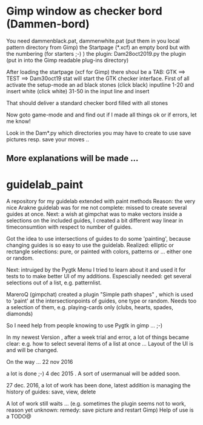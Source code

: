 # Gimp window as checker bord (Dammen-bord) 
You need dammenblack.pat, dammenwhite.pat (put them in you local pattern directory from Gimp)
the Startpage (*.xcf) an empty bord but with the numbering (for starters ;-) )
the plugin: Dam28oct2019.py the plugin (put in into the Gimp readable plug-ins directory)

After loading the startpage (xcf for Gimp) there shoul be a TAB: GTK ==> TEST ==> Dam30oct19 
stat will start the GTK checker interface.
First of all activate the setup-mode an ad black stones (click black) inputline 1-20 and insert
white (click white) 31-50 in the input line and insert

That should deliver a standard checker bord filled with all stones

Now goto game-mode and and find out if I made all things ok or if errors, let me know!

Look in the Dam*.py which directories you may have to create to use save pictures resp. save
your moves ..
## More explanations will be made ...

# guidelab_paint
A repository for my guidelab extended with paint methods
Reason: the very nice Arakne guidelab was for me not complete: missed to create several guides at once.
Next: a wish at gimpchat was to make vectors inside a selections on the included guides, I created a bit different way 
linear in timeconsumtion with respect to number of guides.

Got the idea to use intersections of guides to do some 'painting', because changing guides is so easy to use
the guidelab.
Realized: elliptic or rectangle selections: pure, or painted with colors, patterns or ... either one or random.

Next: intruiged by the Pygtk Menu I tried to learn about it and used it for tests to to make better UI of my
additions. Espescially needed: get several selections out of a list, e.g. patternlist.

MareroQ (gimpchat) created a plugin "Simple path shapes" , which is used to 'paint' at the intersectionpoints 
of guides, one type or random. Needs too a selection of them, e.g. playing-cards only (clubs, hearts, spades, diamonds)

So I need help from people knowing to use Pygtk in gimp ... ;-) 

In my newest Version , after a week trial and error, a lot of things became clear: e.g. how to select several
items of a list at once ...
Layout of the UI is and will be changed.

On the way ... 22 nov 2016

a lot is done ;-) 4 dec 2015 . A sort of usermanual will be added soon.

27 dec. 2016, a lot of work has been done, latest addition is managing the history of guides: save, view, delete

A lot of work still waits ... (e.g. sometimes the plugin seems not to work, reason yet unknown: remedy: save picture and restart Gimp)
Help of use is a TODO@
